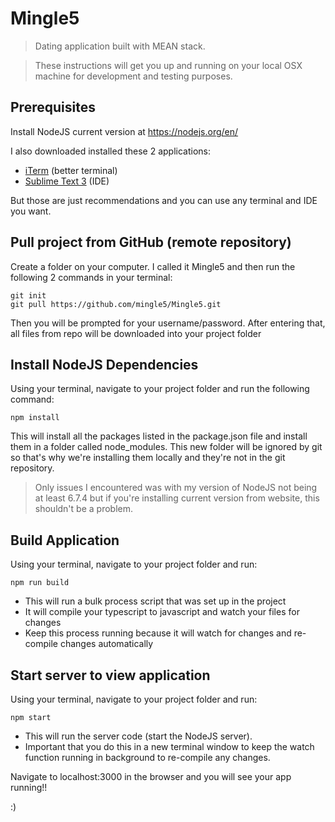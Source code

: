 # Mingle5

>Dating application built with MEAN stack. 

>These instructions will get you up and running on your local OSX machine for development and testing purposes.


## Prerequisites

Install NodeJS current version at https://nodejs.org/en/

I also downloaded installed these 2 applications:
* [iTerm](https://www.iterm2.com/downloads.html) (better terminal)
* [Sublime Text 3](https://www.sublimetext.com/3) (IDE)

But those are just recommendations and you can use any terminal and IDE you want.


## Pull project from GitHub (remote repository)

Create a folder on your computer. I called it Mingle5 and then run the following 2 commands in your terminal:
```
git init
git pull https://github.com/mingle5/Mingle5.git
```
Then you will be prompted for your username/password. After entering that, all files from repo will be downloaded into your project folder


## Install NodeJS Dependencies

Using your terminal, navigate to your project folder and run the following command:
```
npm install
```
This will install all the packages listed in the package.json file and install them in a folder called node_modules. This new folder will be ignored by git so that's why we're installing them locally and they're not in the git repository.

>Only issues I encountered was with my version of NodeJS not being at least 6.7.4 but if you're installing current version from website, this shouldn't be a problem.


## Build Application

Using your terminal, navigate to your project folder and run:
```
npm run build
```
* This will run a bulk process script that was set up in the project
* It will compile your typescript to javascript and watch your files for changes
* Keep this process running because it will watch for changes and re-compile changes automatically


## Start server to view application

Using your terminal, navigate to your project folder and run:
```
npm start
```
* This will run the server code (start the NodeJS server).
* Important that you do this in a new terminal window to keep the watch function running in background to re-compile any changes.

Navigate to localhost:3000 in the browser and you will see your app running!!

:)